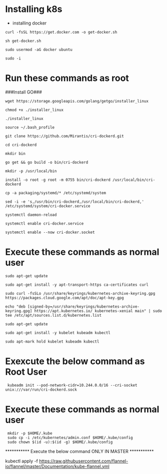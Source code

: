 # Installing k8s
* installing docker
```
curl -fsSL https://get.docker.com -o get-docker.sh
```
```
sh get-docker.sh
```
```
sudo usermod -aG docker ubuntu
```
```
sudo -i
```
# Run these commands as root
###Install GO###
```
wget https://storage.googleapis.com/golang/getgo/installer_linux
```
```
chmod +x ./installer_linux

./installer_linux

source ~/.bash_profile
```
```
git clone https://github.com/Mirantis/cri-dockerd.git
```
```
cd cri-dockerd

mkdir bin
```
```
go get && go build -o bin/cri-dockerd
```
```
mkdir -p /usr/local/bin
```
```
install -o root -g root -m 0755 bin/cri-dockerd /usr/local/bin/cri-dockerd
```
```
cp -a packaging/systemd/* /etc/systemd/system
```
```
sed -i -e 's,/usr/bin/cri-dockerd,/usr/local/bin/cri-dockerd,' /etc/systemd/system/cri-docker.service
```
```
systemctl daemon-reload

systemctl enable cri-docker.service

systemctl enable --now cri-docker.socket
```
# Execute these commands as normal user
```
sudo apt-get update
```
```
sudo apt-get install -y apt-transport-https ca-certificates curl
```
```
sudo curl -fsSLo /usr/share/keyrings/kubernetes-archive-keyring.gpg https://packages.cloud.google.com/apt/doc/apt-key.gpg
```
```
echo "deb [signed-by=/usr/share/keyrings/kubernetes-archive-keyring.gpg] https://apt.kubernetes.io/ kubernetes-xenial main" | sudo tee /etc/apt/sources.list.d/kubernetes.list
```
```
sudo apt-get update
```
```
sudo apt-get install -y kubelet kubeadm kubectl
```
```
sudo apt-mark hold kubelet kubeadm kubectl
```
# Exexcute the below command as Root User
```
 kubeadm init --pod-network-cidr=10.244.0.0/16 --cri-socket unix:///var/run/cri-dockerd.sock
 ```
 # Execute these commands as normal user
 ```
  mkdir -p $HOME/.kube
  sudo cp -i /etc/kubernetes/admin.conf $HOME/.kube/config
  sudo chown $(id -u):$(id -g) $HOME/.kube/config
```

        
*********** Execute the below command ONLY IN MASTER ***********
 
 kubectl apply -f https://raw.githubusercontent.com/flannel-io/flannel/master/Documentation/kube-flannel.yml